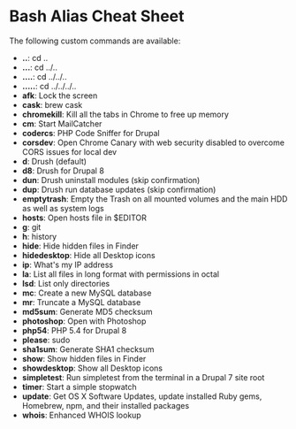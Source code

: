 # Bash Alias Cheat Sheet

The following custom commands are available:

* __..__: cd ..
* __...__: cd ../..
* __....__: cd ../../..
* __.....__: cd ../../../..
* __afk__: Lock the screen
* __cask__: brew cask
* __chromekill__: Kill all the tabs in Chrome to free up memory
* __cm__: Start MailCatcher
* __codercs__: PHP Code Sniffer for Drupal
* __corsdev__: Open Chrome Canary with web security disabled to overcome CORS issues for local dev
* __d__: Drush (default)
* __d8__: Drush for Drupal 8
* __dun__: Drush uninstall modules (skip confirmation)
* __dup__: Drush run database updates (skip confirmation)
* __emptytrash__: Empty the Trash on all mounted volumes and the main HDD as well as system logs
* __hosts__: Open hosts file in $EDITOR
* __g__: git
* __h__: history
* __hide__: Hide hidden files in Finder
* __hidedesktop__: Hide all Desktop icons
* __ip__: What's my IP address
* __la__: List all files in long format with permissions in octal
* __lsd__: List only directories
* __mc__: Create a new MySQL database
* __mr__: Truncate a MySQL database
* __md5sum__: Generate MD5 checksum
* __photoshop__: Open with Photoshop
* __php54__: PHP 5.4 for Drupal 8
* __please__: sudo
* __sha1sum__: Generate SHA1 checksum
* __show__: Show hidden files in Finder
* __showdesktop__: Show all Desktop icons
* __simpletest__: Run simpletest from the terminal in a Drupal 7 site root
* __timer__: Start a simple stopwatch
* __update__: Get OS X Software Updates, update installed Ruby gems, Homebrew, npm, and their installed packages
* __whois__: Enhanced WHOIS lookup
